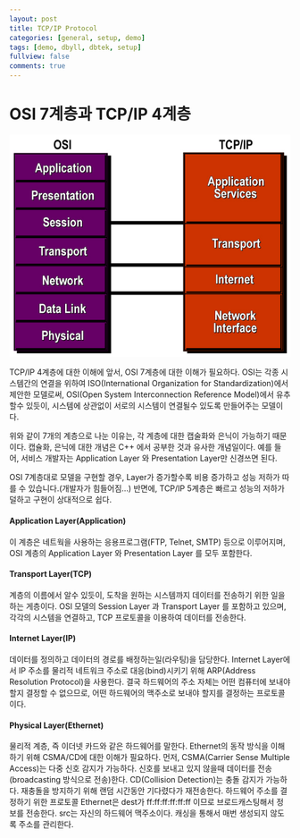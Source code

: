 ```yaml
---
layout: post
title: TCP/IP Protocol
categories: [general, setup, demo]
tags: [demo, dbyll, dbtek, setup]
fullview: false
comments: true
---
```



# OSI 7계층과 TCP/IP 4계층

![OSI_TCP_IP](/img/2016/01/01/osi_tcpip.jpg "OSI_TCP_IP")

TCP/IP 4계층에 대한 이해에 앞서, OSI 7계층에 대한 이해가 필요하다. OSI는 각종 시스템간의 연결을 위하여 ISO(International Organization for Standardization)에서 제안한 모델로써, OSI(Open System Interconnection Reference Model)에서 유추할수 있듯이, 시스템에 상관없이 서로의 시스템이 연결될수 있도록 만들어주는 모델이다.

위와 같이 7개의 계층으로 나눈 이유는, 각 계층에 대한 캡술화와 은닉이 가능하기 때문이다. 캡슐화, 은닉에 대한 개념은 C++ 에서 공부한 것과 유사한 개념일이다. 예를 들어, 서비스 개발자는 Application Layer 와 Presentation Layer만 신경쓰면 된다.

OSI 7계층대로 모델을 구현할 경우, Layer가 증가할수록 비용 증가하고 성능 저하가 따를 수 있습니다.(개발자가 힘들어짐...) 반면에, TCP/IP 5계층은 빠르고 성능의 저하가 덜하고 구현이 상대적으로 쉽다.

#### Application Layer(Application)
이 계층은 네트웍을 사용하는 응용프로그램(FTP, Telnet, SMTP) 등으로 이루어지며, OSI 계층의 Application Layer 와 Presentation Layer 를 모두 포함한다.

#### Transport Layer(TCP)
계층의 이름에서 알수 있듯이, 도착을 원하는 시스템까지 데이터를 전송하기 위한 일을 하는 게층이다. OSI 모델의 Session Layer 과 Transport Layer 를 포함하고 있으며, 각각의 시스템을 연결하고, TCP 프로토콜을 이용하여 데이터를 전송한다.

#### Internet Layer(IP)
데이터를 정의하고 데이터의 경로를 배정하는일(라우팅)을 담당한다. Internet Layer에서 IP 주소를 물리적 네트워크 주소로 대응(bind)시키기 위해 ARP(Address Resolution Protocol)을 사용한다. 결국 하드웨어의 주소 자체는 어떤 컴퓨터에 보내야 할지 결정할 수 없으므로, 어떤 하드웨어의 맥주소로 보내야 할지를 결정하는 프로토콜이다.

#### Physical Layer(Ethernet)
물리적 계층, 즉 이더넷 카드와 같은 하드웨어를 말한다. Ethernet의 동작 방식을 이해하기 위해 CSMA/CD에 대한 이해가 필요하다. 먼저, CSMA(Carrier Sense Multiple Access)는 다중 신호 감지가 가능하다. 신호를 보내고 있지 않을때 데이터를 전송(broadcasting 방식으로 전송)한다. CD(Collision Detection)는 충돌 감지가 가능하다. 재충돌을 방지하기 위해 랜덤 시간동안 기다렸다가 재전송한다. 하드웨어 주소를 결정하기 위한 프로토콜 Ethernet은 dest가 ff:ff:ff:ff:ff:ff 이므로 브로드캐스팅해서 정보를 전송한다. src는 자신의 하드웨어 맥주소이다. 캐싱을 통해서 매번 생성되지 않도록 주소를 관리한다.

